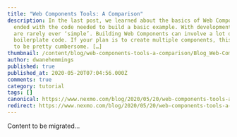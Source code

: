 ```yaml
---
title: "Web Components Tools: A Comparison"
description: In the last post, we learned about the basics of Web Components. We
  ended with the code needed to build a basic example. With development, things
  are rarely ever ‘simple’. Building Web Components can involve a lot of
  boilerplate code. If your plan is to create multiple components, this can get
  to be pretty cumbersome. […]
thumbnail: /content/blog/web-components-tools-a-comparison/Blog_Web-Components_2_1200x600.png
author: dwanehemmings
published: true
published_at: 2020-05-20T07:04:56.000Z
comments: true
category: tutorial
tags: []
canonical: https://www.nexmo.com/blog/2020/05/20/web-components-tools-a-comparison
redirect: https://www.nexmo.com/blog/2020/05/20/web-components-tools-a-comparison
---
```


Content to be migrated...
